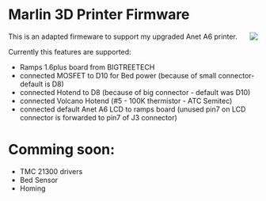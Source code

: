 # Marlin 3D Printer Firmware
<img align="right" src="../../raw/1.1.x/buildroot/share/pixmaps/logo/marlin-250.png" />

This is an adapted firmeware to support my upgraded Anet A6 printer.

Currently this features are supported:

* Ramps 1.6plus board from BIGTREETECH
* connected MOSFET to D10 for Bed power (because of small connector- default is D8)
* connected Hotend to D8 (because of big connector - default was D10)
* connected Volcano Hotend (#5 - 100K thermistor - ATC Semitec)
* connected default Anet A6 LCD to ramps board 
(unused pin7 on LCD connector is forwarded to pin7 of J3 connector) 

# Comming soon:
* TMC 21300 drivers
* Bed Sensor
* Homing 
